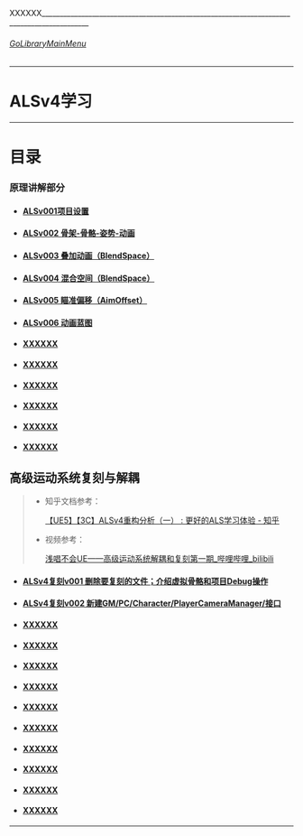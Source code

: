 XXXXXX___________________________________________________________________________________________
###### [GoLibraryMainMenu](../../../_LibraryMainMenu_.md)
___________________________________________________________________________________________

# ALSv4学习

------

# 目录

### 原理讲解部分

- #### [ALSv001项目设置](./ALSv4Learn/ALSv001.md)

- #### [ALSv002 骨架-骨骼-姿势-动画](./ALSv4Learn/ALSv002.md)

- #### [ALSv003 叠加动画（BlendSpace）](./ALSv4Learn/ALSv003.md)

- #### [ALSv004 混合空间（BlendSpace）](./ALSv4Learn/ALSv004.md)

- #### [ALSv005 瞄准偏移（AimOffset）](./ALSv4Learn/ALSv005.md)

- #### [ALSv006 动画蓝图](./ALSv4Learn/ALSv006.md)

- #### [XXXXXX](./ALSv4Learn/ALSv007.md)

- #### [XXXXXX](./ALSv4Learn/ALSv008.md)

- #### [XXXXXX](./ALSv4Learn/ALSv009.md)

- #### [XXXXXX](./ALSv4Learn/ALSv0010.md)

- #### [XXXXXX](./ALSv4Learn/ALSv0011.md)

- #### [XXXXXX](./ALSv4Learn/ALSv0012.md)

## 高级运动系统复刻与解耦

> - 知乎文档参考：
>
>   [【UE5】【3C】ALSv4重构分析（一） : 更好的ALS学习体验 - 知乎](https://zhuanlan.zhihu.com/p/604888297?utm_medium=social&utm_psn=1859793028216135680&utm_source=wechat_session)
>
> - 视频参考：
>
>   [浅唱不会UE——高级运动系统解耦和复刻第一期_哔哩哔哩_bilibili](https://www.bilibili.com/video/BV1ja41197XQ/?spm_id_from=333.788.videopod.episodes&vd_source=9e1e64122d802b4f7ab37bd325a89e6c&p=2)


- #### [ALSv4复刻v001 删除要复刻的文件；介绍虚拟骨骼和项目Debug操作](./ALSv4Reproduce/ALSv4Reproduce_v001.md)

- #### [ALSv4复刻v002 新建GM/PC/Character/PlayerCameraManager/接口](./ALSv4Reproduce/ALSv4Reproduce_v002.md)

- #### [XXXXXX](./ALSv4Reproduce/ALSv4Reproduce_v003.md)

- #### [XXXXXX](./ALSv4Reproduce/ALSv4Reproduce_v004.md)

- #### [XXXXXX](./ALSv4Reproduce/ALSv4Reproduce_v005.md)

- #### [XXXXXX](./ALSv4Reproduce/ALSv4Reproduce_v006.md)

- #### [XXXXXX](./ALSv4Reproduce/ALSv4Reproduce_v007.md)

- #### [XXXXXX](./ALSv4Reproduce/ALSv4Reproduce_v008.md)

- #### [XXXXXX](./ALSv4Reproduce/ALSv4Reproduce_v009.md)

- #### [XXXXXX](./ALSv4Reproduce/ALSv4Reproduce_v0010.md)

- #### [XXXXXX](./ALSv4Reproduce/ALSv4Reproduce_v0011.md)

- #### [XXXXXX](./ALSv4Reproduce/ALSv4Reproduce_v0012.md)

------

